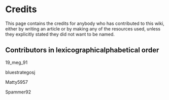# Credits

This page contains the credits for anybody who has contributed to this wiki, either by writing an article or by making any of the resources used, unless they explicitly stated they did not want to be named.

## Contributors in <span class="strike smol">lexicographic</span>alphabetical order

<span class="tw-name col-meg">19_meg_91</span>

<span class="tw-name col-blue">bluestrategosj</span>

<span class="tw-name col-matty">Matty5957</span>

<span class="tw-name col-spammer">Spammer92</span>
